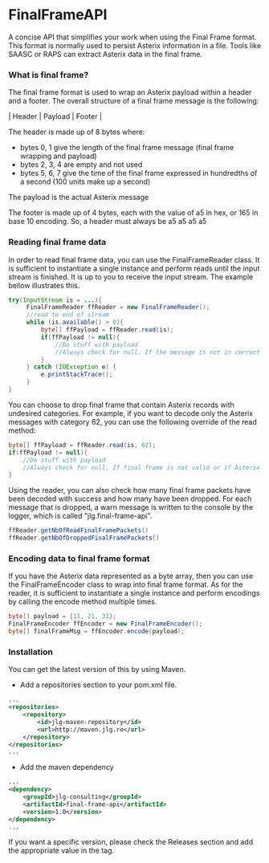 # FinalFrameAPI
A concise API that simplifies your work when using the Final Frame format. This format is normally used to persist Asterix information in a file. Tools like SAASC or RAPS can extract Asterix data in the final frame.

### What is final frame?

The final frame format is used to wrap an Asterix payload within a header and a footer. The overall structure of a final frame message is the following:

| Header | Payload | Footer |

The header is made up of 8 bytes where:
- bytes 0, 1 give the length of the final frame message (final frame wrapping and payload)
- bytes 2, 3, 4 are empty and not used
- bytes 5, 6, 7 give the time of the final frame expressed in hundredths of a second (100 units make up a second)

The payload is the actual Asterix message

The footer is made up of 4 bytes, each with the value of a5 in hex, or 165 in base 10 encoding. So, a header must always be a5 a5 a5 a5

### Reading final frame data

In order to read final frame data, you can use the FinalFrameReader class. It is sufficient to instantiate a single instance and perform reads until the input stream is finished. It is up to you to receive the input stream. The example bellow illustrates this.

```java
try(InputStream is = ...){
     FinalFrameReader ffReader = new FinalFrameReader();
     //read to end of stream
     while (is.available() > 0){
         byte[] ffPayload = ffReader.read(is);
         if(ffPayload != null){
             //Do stuff with payload
             //Always check for null. If the message is not in correct final frame format, then null shall be returned.
         }
     } catch (IOException e) {
         e.printStackTrace();
     }
}
```

You can choose to drop final frame that contain Asterix records with undesired categories. For example, if you want to decode only
the Asterix messages with category 62, you can use the following override of the read method:

```java
byte[] ffPayload = ffReader.read(is, 62);
if(ffPayload != null){
    //Do stuff with payload
    //Always check for null. If final frame is not valid or if Asterix record is not cat 62, then the payload will be null
}
```

Using the reader, you can also check how many final frame packets have been decoded with success and how many have been dropped. For each message that is dropped, a warn message is written to the console by the logger, which is called "jlg.final-frame-api".

```java
ffReader.getNbOfReadFinalFramePackets()
ffReader.getNbOfDroppedFinalFramePackets()
```

### Encoding data to final frame format

If you have the Asterix data represented as a byte array, then you can use the FinalFrameEncoder class to wrap into final frame format.
As for the reader, it is sufficient to instantiate a single instance and perform encodings by calling the encode method multiple times.

```java
byte[] payload = {11, 21, 31};
FinalFrameEncoder ffEncoder = new FinalFrameEncoder();
byte[] finalFrameMsg = ffEncoder.encode(payload);
```

### Installation

You can get the latest version of this by using Maven.

* Add a repositories section to your pom.xml file.

````xml
...
<repositories>
    <repository>
        <id>jlg-maven-repository</id>
        <url>http://maven.jlg.ro</url>
    </repository>
</repositories>
...
````

* Add the maven dependency

````xml
...
<dependency>
    <groupId>jlg-consulting</groupId>
    <artifactId>final-frame-api</artifactId>
    <version>1.0</version>
</dependency>
...
````

If you want a specific version, please check the Releases section and add the appropriate value in the <version> tag.



